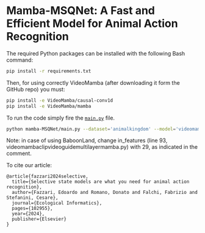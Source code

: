 # Mamba-MSQNet: A Fast and Efficient Model for Animal Action Recognition


 The required Python packages can be installed with the following Bash command:

```bash
pip install -r requirements.txt
```
Then, for using correctly VideoMamba (after downloading it form the GitHub repo) you must:

```bash
pip install -e VideoMamba/causal-conv1d
pip install -e VideoMamba/mamba
```

To run the code simply fire the [`main.py`](http://main.py) file.

```bash
python mamba-MSQNet/main.py --dataset='animalkingdom' --model='videomambaclipinitvideoguidemultilayermamba' --total_length=16 --num_workers=2 --batch_size=8 --videomamba_version='m' 
```

Note: in case of using BaboonLand, change in_features (line 93, videomambaclipvideoguidemultilayermamba.py) with 29, as indicated in the comment.

To cite our article:
```
@article{fazzari2024selective,
  title={Selective state models are what you need for animal action recognition},
  author={Fazzari, Edoardo and Romano, Donato and Falchi, Fabrizio and Stefanini, Cesare},
  journal={Ecological Informatics},
  pages={102955},
  year={2024},
  publisher={Elsevier}
}
```